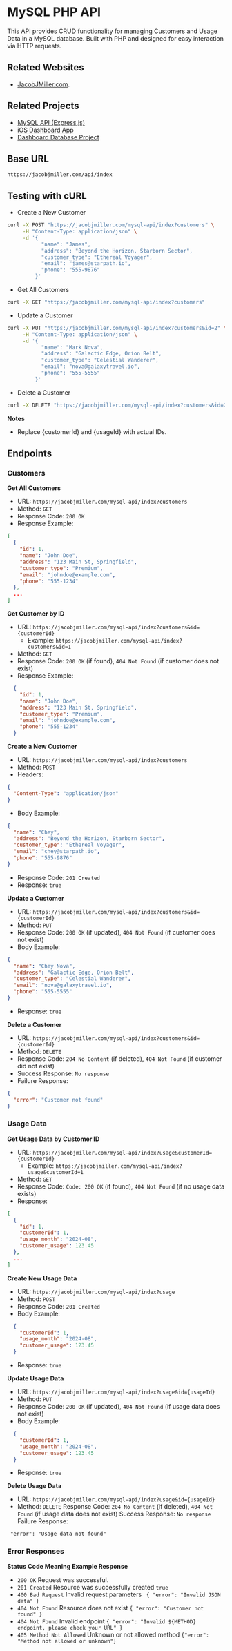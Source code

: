 # MySQL PHP API
This API provides CRUD functionality for managing Customers and Usage Data in a MySQL database. 
Built with PHP and designed for easy interaction via HTTP requests.

## Related Websites
* [JacobJMiller.com](https://JacobJMiller.com).

## Related Projects
* [MySQL API (Express.js)](https://github.com/JMiller7334/mySQL-API)
* [iOS Dashboard App](https://github.com/JMiller7334/iOS-Dashboard-App)
* [Dashboard Database Project](https://github.com/JMiller7334/Dashboard-Database-project)

## Base URL
``https://jacobjmiller.com/api/index``

## Testing with cURL
* Create a New Customer
```sh
curl -X POST "https://jacobjmiller.com/mysql-api/index?customers" \
     -H "Content-Type: application/json" \
     -d '{
           "name": "James",
           "address": "Beyond the Horizon, Starborn Sector",
           "customer_type": "Ethereal Voyager",
           "email": "james@starpath.io",
           "phone": "555-9876"
         }'
```

* Get All Customers
```sh
curl -X GET "https://jacobjmiller.com/mysql-api/index?customers"
```

* Update a Customer
```sh
curl -X PUT "https://jacobjmiller.com/mysql-api/index?customers&id=2" \
     -H "Content-Type: application/json" \
     -d '{
           "name": "Mark Nova",
           "address": "Galactic Edge, Orion Belt",
           "customer_type": "Celestial Wanderer",
           "email": "nova@galaxytravel.io",
           "phone": "555-5555"
         }'

```

* Delete a Customer
```sh
curl -X DELETE "https://jacobjmiller.com/mysql-api/index?customers&id=2"
```

**Notes**
* Replace {customerId} and {usageId} with actual IDs.

## Endpoints
### Customers
**Get All Customers**

* URL: ``https://jacobjmiller.com/mysql-api/index?customers``
* Method: ``GET``
* Response Code: ``200 OK``
* Response Example:
```` json
[
  {
    "id": 1,
    "name": "John Doe",
    "address": "123 Main St, Springfield",
    "customer_type": "Premium",
    "email": "johndoe@example.com",
    "phone": "555-1234"
  },
  ...
]
````

**Get Customer by ID**
* URL: ``https://jacobjmiller.com/mysql-api/index?customers&id={customerId}``
  * Example: ``https://jacobjmiller.com/mysql-api/index?customers&id=1``
* Method: ``GET``
* Response Code: ``200 OK`` (if found), ``404 Not Found`` (if customer does not exist)
* Response Example:
```` json
  {
    "id": 1,
    "name": "John Doe",
    "address": "123 Main St, Springfield",
    "customer_type": "Premium",
    "email": "johndoe@example.com",
    "phone": "555-1234"
  }
````


**Create a New Customer**
* URL: ``https://jacobjmiller.com/mysql-api/index?customers``
* Method: ``POST``
* Headers:
```` json
{
  "Content-Type": "application/json"
}
````
* Body Example:
````json
{
  "name": "Chey",
  "address": "Beyond the Horizon, Starborn Sector",
  "customer_type": "Ethereal Voyager",
  "email": "chey@starpath.io",
  "phone": "555-9876"
}
````
* Response Code: ``201 Created``
* Response: ``true``


**Update a Customer**
* URL: ``https://jacobjmiller.com/mysql-api/index?customers&id={customerId}``
* Method: ``PUT``
* Response Code: ``200 OK`` (if updated), ``404 Not Found`` (if customer does not exist)
* Body Example:
````json
{
  "name": "Chey Nova",
  "address": "Galactic Edge, Orion Belt",
  "customer_type": "Celestial Wanderer",
  "email": "nova@galaxytravel.io",
  "phone": "555-5555"
}
````
* Response: ``true``


**Delete a Customer**
* URL: ``https://jacobjmiller.com/mysql-api/index?customers&id={customerId}``
* Method: ``DELETE``
* Response Code: ``204 No Content`` (if deleted), ``404 Not Found`` (if customer did not exist)
* Success Response: ``No response``
* Failure Response:
``` json
{
  "error": "Customer not found"
}
```

### Usage Data
**Get Usage Data by Customer ID**
* URL: ``https://jacobjmiller.com/mysql-api/index?usage&customerId={customerId}``
  * Example: ``https://jacobjmiller.com/mysql-api/index?usage&customerId=1``
* Method: ``GET``
* Response Code: ``Code: 200 OK`` (if found), ``404 Not Found`` (if no usage data exists)
* Response:
```` json
[
  {
    "id": 1,
    "customerId": 1,
    "usage_month": "2024-08",
    "customer_usage": 123.45
  },
  ...
]
````


**Create New Usage Data**
* URL: ``https://jacobjmiller.com/mysql-api/index?usage``
* Method: ``POST``
* Response Code: ``201 Created``
* Body Example:
```` json
  {
    "customerId": 1,
    "usage_month": "2024-08",
    "customer_usage": 123.45
  }
````
* Response: ``true``


**Update Usage Data**
* URL: ``https://jacobjmiller.com/mysql-api/index?usage&id={usageId}``
* Method: ``PUT``
* Response Code: ``200 OK`` (if updated), ``404 Not Found`` (if usage data does not exist)
* Body Example:
```` json
  {
    "customerId": 1,
    "usage_month": "2024-08",
    "customer_usage": 123.45
  }
````
* Response: ``true``


**Delete Usage Data**
* URL: ``https://jacobjmiller.com/mysql-api/index?usage&id={usageId}``
* Method: ``DELETE``
Response Code: ``204 No Content`` (if deleted), ``404 Not Found`` (if usage data does not exist)
Success Response: ``No response``
Failure Response:
```
 "error": "Usage data not found"
```

### Error Responses
**Status Code	Meaning	Example Response**
* ``200 OK``	Request was successful.
* ``201 Created``	Resource was successfully created	``true``
* ``400 Bad Request``	Invalid request parameters	`` { "error": "Invalid JSON data" }``
* ``404 Not Found``	Resource does not exist	``{ "error": "Customer not found" }``
* ``404 Not Found`` Invalid endpoint ``{ "error": "Invalid ${METHOD} endpoint, please check your URL" }``
* ``405 Method Not Allowed`` Unknown or not allowed method ``{"error": "Method not allowed or unknown"}``
